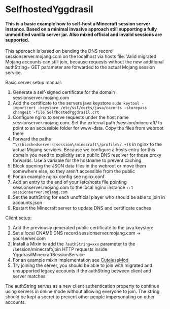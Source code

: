 # SelfhostedYggdrasil
#### This is a basic example how to self-host a Minecraft session server instance. Based on a minimal invasive approach still supporting a fully unmodified vanilla server jar. Also mixed official and invalid sessions are supported.

This approach is based on bending the DNS record sessionserver.mojang.com on the localhost via hosts file. Valid migrated Mojang accounts can still join, because requests without the new additional authString= GET parameter are forwarded to the actual Mojang session service. 

Basic server setup manual:

1. Generate a self-signed certificate for the domain sessionserver.mojang.com
2. Add the certificate to the servers java keystore `sudo keytool -importcert -keystore /etc/ssl/certs/java/cacerts -storepass changeit -file SelfhostedYggdrasil.crt`
3. Configure nginx to serve requests under the host name sessionserver.mojang.com. Set the external path /session/minecraft/ to point to an accessible folder for www-data. Copy the files from webroot there
4. Forward the paths `^\/(blockedservers|session\/minecraft\/profile\/.+)$` in nginx to the actual Mojang services. Because we configure a hosts entry for this domain you need to explicitly set a public DNS resolver for those proxy forwards. Use a variable for the hostname to prevent caching
5. Block opening the JSON data files in the webroot or move them somewhere else, so they aren't accessible from the public
6. For an example nginx config see nginx.conf
7. Add an entry to the end of your /etc/hosts file pointing sessionserver.mojang.com to the local nginx instance `::1 sessionserver.mojang.com`
8. Set the authString for each unofficial player who should be able to join in accounts.json
9. Restart the Minecraft server to update DNS and certificate caches 

Client setup:
1. Add the previously generated public certificate to the java keystore
2. Set a local CNAME DNS record sessionserver.mojang.com -> yourserver.com
3. Install a Mixin to add the `?authString=xxx` parameter to the /session/minecraft/join HTTP requests inside YggdrasilMinecraftSessionService
4. For an example mixin implementation see [CutelessMod](https://github.com/Nessiesson/CutelessMod/blob/master/src/main/java/net/dugged/cutelessmod/mixins/MixinYggdrasilMinecraftSessionService.java)
5. Try joining the server, you should be able to join with migrated and unsupported legacy accounts if the authString between client and server matches

The authString serves as a new client authentication property to continue using servers in online mode without allowing everyone to join. The string should be kept a secret to prevent other people impersonating on other accounts.






